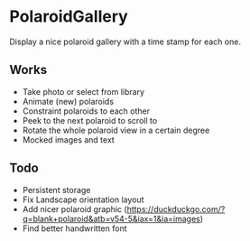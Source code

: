 # PolaroidGallery
Display a nice polaroid gallery with a time stamp for each one.

## Works
- Take photo or select from library
- Animate (new) polaroids
- Constraint polaroids to each other
- Peek to the next polaroid to scroll to
- Rotate the whole polaroid view in a certain degree
- Mocked images and text

## Todo
- Persistent storage
- Fix Landscape orientation layout
- Add nicer polaroid graphic (https://duckduckgo.com/?q=blank+polaroid&atb=v54-5&iax=1&ia=images)
- Find better handwritten font
